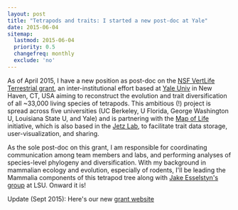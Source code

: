 ```yaml
---
layout: post
title: "Tetrapods and traits: I started a new post-doc at Yale"
date: 2015-06-04
sitemap:
  lastmod: 2015-06-04
  priority: 0.5
  changefreq: monthly
  exclude: 'no'
---
```


As of April 2015, I have a new position as post-doc on the [NSF VertLife Terrestrial grant](http://www.nsf.gov/awardsearch/showAward?AWD_ID=1441737&HistoricalAwards=false), an inter-institutional effort based at [Yale Univ](http://eeb.yale.edu/) in New Haven, CT, USA aiming to reconstruct the evolution and trait diversification of all ~33,000 living species of tetrapods.  This ambitious (!) project is spread across five universities (UC Berkeley, U Florida, George Washington U, Louisiana State U, and Yale) and is partnering with the [Map of Life](http://mol.org/) initiative, which is also based in the [Jetz Lab](http://jetzlab.yale.edu/), to facilitate trait data storage, user-visualization, and sharing.  

As the sole post-doc on this grant, I am responsible for coordinating communication among team members and labs, and performing analyses of species-level phylogeny and diversification.  With my background in mammalian ecology and evolution, especially of rodents, I'll be leading the Mammalia components of this tetrapod tree along with [Jake Esselstyn's group](http://www.museum.lsu.edu/esselstyn/) at LSU.  Onward it is!

Update (Sept 2015): Here's our new [grant website](http://vertlife.org/)


